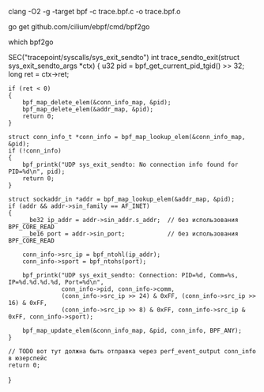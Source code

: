 clang -O2 -g -target bpf -c trace.bpf.c -o trace.bpf.o

go get github.com/cilium/ebpf/cmd/bpf2go

which bpf2go


SEC("tracepoint/syscalls/sys_exit_sendto")
int trace_sendto_exit(struct sys_exit_sendto_args *ctx)
{
    u32 pid = bpf_get_current_pid_tgid() >> 32;
    long ret = ctx->ret;

    if (ret < 0)
    {
        bpf_map_delete_elem(&conn_info_map, &pid);
        bpf_map_delete_elem(&addr_map, &pid);
        return 0;
    }

    struct conn_info_t *conn_info = bpf_map_lookup_elem(&conn_info_map, &pid);
    if (!conn_info)
    {
        bpf_printk("UDP sys_exit_sendto: No connection info found for PID=%d\n", pid);
        return 0;
    }

    struct sockaddr_in *addr = bpf_map_lookup_elem(&addr_map, &pid);
    if (addr && addr->sin_family == AF_INET)
    {
        __be32 ip_addr = addr->sin_addr.s_addr;  // без использования BPF_CORE_READ
        __be16 port = addr->sin_port;            // без использования BPF_CORE_READ

        conn_info->src_ip = bpf_ntohl(ip_addr);
        conn_info->sport = bpf_ntohs(port);

        bpf_printk("UDP sys_exit_sendto: Connection: PID=%d, Comm=%s, IP=%d.%d.%d.%d, Port=%d\n",
                   conn_info->pid, conn_info->comm,
                   (conn_info->src_ip >> 24) & 0xFF, (conn_info->src_ip >> 16) & 0xFF,
                   (conn_info->src_ip >> 8) & 0xFF, conn_info->src_ip & 0xFF, conn_info->sport);

        bpf_map_update_elem(&conn_info_map, &pid, conn_info, BPF_ANY);
    }

    // TODO вот тут должна быть отправка через perf_event_output conn_info в юзерспейс
    return 0;
}
